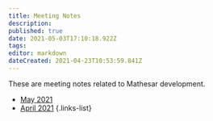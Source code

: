 ```yaml
---
title: Meeting Notes
description: 
published: true
date: 2021-05-03T17:10:18.922Z
tags: 
editor: markdown
dateCreated: 2021-04-23T10:53:59.841Z
---
```


These are meeting notes related to Mathesar development.

- [May 2021](/development/meeting-notes/may-2021)
- [April 2021](/development/meeting-notes/april-2021)
{.links-list}
